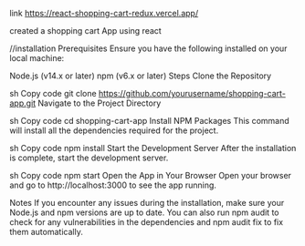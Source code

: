 
link
https://react-shopping-cart-redux.vercel.app/




created a shopping cart App using react 

//installation 
Prerequisites
Ensure you have the following installed on your local machine:

Node.js (v14.x or later)
npm (v6.x or later)
Steps
Clone the Repository

sh
Copy code
git clone https://github.com/yourusername/shopping-cart-app.git
Navigate to the Project Directory

sh
Copy code
cd shopping-cart-app
Install NPM Packages
This command will install all the dependencies required for the project.

sh
Copy code
npm install
Start the Development Server
After the installation is complete, start the development server.

sh
Copy code
npm start
Open the App in Your Browser
Open your browser and go to http://localhost:3000 to see the app running.

Notes
If you encounter any issues during the installation, make sure your Node.js and npm versions are up to date.
You can also run npm audit to check for any vulnerabilities in the dependencies and npm audit fix to fix them automatically.

